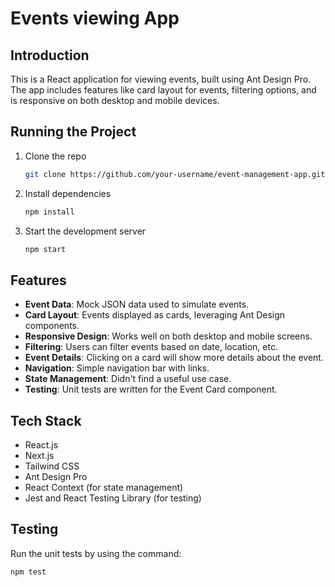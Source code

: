 # Events viewing App

## Introduction

This is a React application for viewing events, built using Ant Design Pro. The app includes features like card layout for events, filtering options, and is responsive on both desktop and mobile devices.

## Running the Project

1. Clone the repo
   ```bash
   git clone https://github.com/your-username/event-management-app.git
   ```
2. Install dependencies
   ```bash
   npm install
   ```
3. Start the development server
   ```bash
   npm start
   ```

## Features

- **Event Data**: Mock JSON data used to simulate events.
- **Card Layout**: Events displayed as cards, leveraging Ant Design components.
- **Responsive Design**: Works well on both desktop and mobile screens.
- **Filtering**: Users can filter events based on date, location, etc.
- **Event Details**: Clicking on a card will show more details about the event.
- **Navigation**: Simple navigation bar with links.
- **State Management**: Didn't find a useful use case.
- **Testing**: Unit tests are written for the Event Card component.

## Tech Stack

- React.js
- Next.js
- Tailwind CSS
- Ant Design Pro
- React Context (for state management)
- Jest and React Testing Library (for testing)


## Testing

Run the unit tests by using the command:
```bash
npm test
```